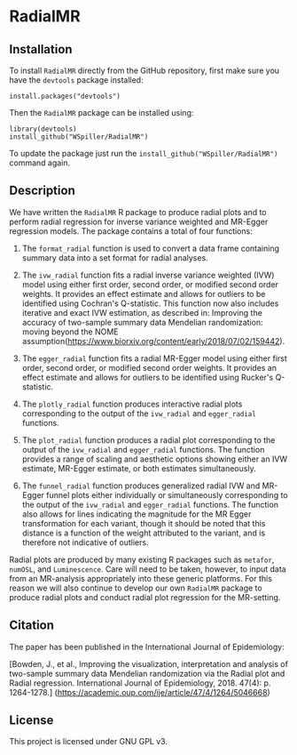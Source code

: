 # RadialMR

## Installation

To install `RadialMR` directly from the GitHub repository, first make sure you have the `devtools` package installed:

    install.packages("devtools")

Then the `RadialMR` package can be installed using:

    library(devtools)
    install_github("WSpiller/RadialMR")
    
To update the package just run the `install_github("WSpiller/RadialMR")` command again.

## Description

We have written the `RadialMR` R package to produce radial plots and to perform radial
regression for inverse variance weighted and MR-Egger regression models. The package contains a total of four functions:

1. The `format_radial` function is used to convert a data frame containing summary data into a set format for radial analyses.

2. The `ivw_radial` function fits a radial inverse variance weighted (IVW) model using either first order, second order, or modified
second order weights. It provides an effect estimate and allows for outliers to be identified using Cochran's Q-statistic. This function 
now also includes iterative and exact IVW estimation, as described in: Improving the accuracy of two-sample summary data Mendelian randomization: 
moving beyond the NOME assumption(https://www.biorxiv.org/content/early/2018/07/02/159442).

3. The `egger_radial` function fits a radial MR-Egger model using either first order, second order, or modified
second order weights. It provides an effect estimate and allows for outliers to be identified using Rucker's Q-statistic.

4. The `plotly_radial` function produces interactive radial plots corresponding to the output of the `ivw_radial` and `egger_radial` functions.

5. The `plot_radial` function produces a radial plot corresponding to the output of the `ivw_radial` and `egger_radial` functions. The
function provides a range of scaling and aesthetic options showing either an IVW estimate, MR-Egger estimate, or both estimates simultaneously.

6. The `funnel_radial` function produces generalized radial IVW and MR-Egger funnel plots either individually or simultaneously corresponding to the output of the `ivw_radial` and `egger_radial` functions. The function also allows for lines indicating
the magnitude for the MR Egger transformation for each variant, though it should be noted that this distance is a function of the weight attributed to the variant,
and is therefore not indicative of outliers. 

Radial plots are produced by many existing R packages such as `metafor`, `numOSL`, and `Luminescence`. Care will need to be taken, however, to input data from an
MR-analysis appropriately into these generic platforms. For this reason we will also continue to develop our own `RadialMR` package to produce radial plots and conduct
radial plot regression for the MR-setting.

## Citation

The paper has been published in the International Journal of Epidemiology:

[Bowden, J., et al., Improving the visualization, interpretation and analysis of two-sample summary data Mendelian randomization via the Radial plot and Radial regression. International Journal of Epidemiology, 2018. 47(4): p. 1264-1278.] (https://academic.oup.com/ije/article/47/4/1264/5046668)

## License

This project is licensed under GNU GPL v3.




